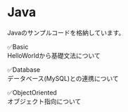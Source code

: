 # Java

Javaのサンプルコードを格納しています。


✅Basic<br>
HelloWorldから基礎文法について

✅Database<br>
データベース(MySQL)との連携について

✅ObjectOriented<br>
オブジェクト指向について

